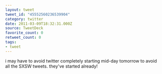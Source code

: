 ```yaml
---
layout: tweet
tweet_id: "45552560236539904"
category: twitter
date: 2011-03-09T18:32:31.000Z
source: TweetDeck
favorite_count: 0
retweet_count: 0
tags:
- tweet
---
```


i may have to avoid twitter completely starting mid-day tomorrow to avoid all the SXSW tweets. they've started already!
